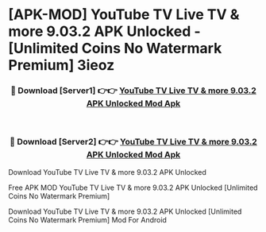 # [APK-MOD] YouTube TV  Live TV & more 9.03.2 APK Unlocked - [Unlimited Coins No Watermark Premium] 3ieoz



<div align="center">
<h3>🔴 Download [Server1] 👉👉 <a href="https://momento.my/?title=YouTube_TV__Live_TV_&_more_9.03.2_APK_Unlocked">YouTube TV  Live TV & more 9.03.2 APK Unlocked Mod Apk</a></h3><br>

<h3>🔴 Download [Server2] 👉👉 <a href="https://momento.my/?title=YouTube_TV__Live_TV_&_more_9.03.2_APK_Unlocked">YouTube TV  Live TV & more 9.03.2 APK Unlocked Mod Apk</a></h3>
</div>



Download YouTube TV  Live TV & more 9.03.2 APK Unlocked 

Free APK MOD YouTube TV  Live TV & more 9.03.2 APK Unlocked [Unlimited Coins No Watermark Premium]

Download YouTube TV  Live TV & more 9.03.2 APK Unlocked [Unlimited Coins No Watermark Premium] Mod For Android

